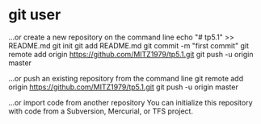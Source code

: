 # git user
…or create a new repository on the command line
echo "# tp5.1" >> README.md
git init
git add README.md
git commit -m "first commit"
git remote add origin https://github.com/MITZ1979/tp5.1.git
git push -u origin master


…or push an existing repository from the command line
git remote add origin https://github.com/MITZ1979/tp5.1.git
git push -u origin master


…or import code from another repository
You can initialize this repository with code from a Subversion, Mercurial, or TFS project.


